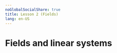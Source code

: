 ```yaml
---
noGlobalSocialShare: true
title: Lesson 2 (Fields)
lang: en-US
---
```


# Fields and linear systems
